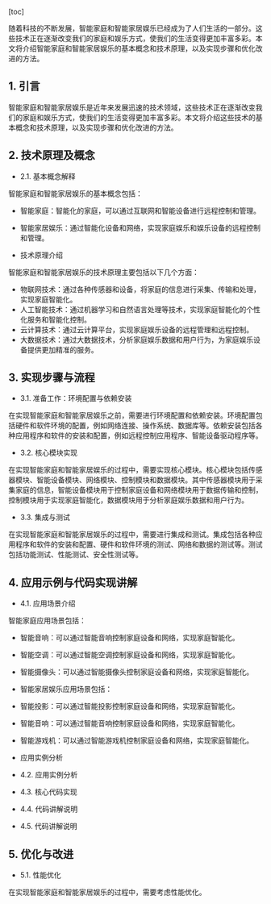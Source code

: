 
[toc]                    
                
                
随着科技的不断发展，智能家庭和智能家居娱乐已经成为了人们生活的一部分。这些技术正在逐渐改变我们的家庭和娱乐方式，使我们的生活变得更加丰富多彩。本文将介绍智能家庭和智能家居娱乐的基本概念和技术原理，以及实现步骤和优化改进的方法。

## 1. 引言

智能家庭和智能家居娱乐是近年来发展迅速的技术领域，这些技术正在逐渐改变我们的家庭和娱乐方式，使我们的生活变得更加丰富多彩。本文将介绍这些技术的基本概念和技术原理，以及实现步骤和优化改进的方法。

## 2. 技术原理及概念

- 2.1. 基本概念解释

智能家庭和智能家居娱乐的基本概念包括：

- 智能家庭：智能化的家庭，可以通过互联网和智能设备进行远程控制和管理。
- 智能家居娱乐：通过智能化设备和网络，实现家庭娱乐和娱乐设备的远程控制和管理。

- 技术原理介绍

智能家庭和智能家居娱乐的技术原理主要包括以下几个方面：

- 物联网技术：通过各种传感器和设备，将家庭的信息进行采集、传输和处理，实现家庭智能化。
- 人工智能技术：通过机器学习和自然语言处理等技术，实现家庭智能化的个性化服务和智能化控制。
- 云计算技术：通过云计算平台，实现家庭娱乐设备的远程管理和远程控制。
- 大数据技术：通过大数据技术，分析家庭娱乐数据和用户行为，为家庭娱乐设备提供更加精准的服务。

## 3. 实现步骤与流程

- 3.1. 准备工作：环境配置与依赖安装

在实现智能家庭和智能家居娱乐之前，需要进行环境配置和依赖安装。环境配置包括硬件和软件环境的配置，例如网络连接、操作系统、数据库等。依赖安装包括各种应用程序和软件的安装和配置，例如远程控制应用程序、智能设备驱动程序等。

- 3.2. 核心模块实现

在实现智能家庭和智能家居娱乐的过程中，需要实现核心模块。核心模块包括传感器模块、智能设备模块、网络模块、控制模块和数据模块。其中传感器模块用于采集家庭的信息，智能设备模块用于控制家庭设备和网络模块用于数据传输和控制，控制模块用于实现家庭智能化，数据模块用于分析家庭娱乐数据和用户行为。

- 3.3. 集成与测试

在实现智能家庭和智能家居娱乐的过程中，需要进行集成和测试。集成包括各种应用程序和软件的安装和配置、硬件和软件环境的测试、网络和数据的测试等。测试包括功能测试、性能测试、安全性测试等。

## 4. 应用示例与代码实现讲解

- 4.1. 应用场景介绍

智能家庭应用场景包括：

- 智能音响：可以通过智能音响控制家庭设备和网络，实现家庭智能化。
- 智能空调：可以通过智能空调控制家庭设备和网络，实现家庭智能化。
- 智能摄像头：可以通过智能摄像头控制家庭设备和网络，实现家庭智能化。

- 智能家居娱乐应用场景包括：

- 智能投影：可以通过智能投影控制家庭设备和网络，实现家庭智能化。
- 智能音响：可以通过智能音响控制家庭设备和网络，实现家庭智能化。
- 智能游戏机：可以通过智能游戏机控制家庭设备和网络，实现家庭智能化。

- 应用实例分析

- 4.2. 应用实例分析

- 4.3. 核心代码实现

- 4.4. 代码讲解说明

- 4.5. 代码讲解说明

## 5. 优化与改进

- 5.1. 性能优化

在实现智能家庭和智能家居娱乐的过程中，需要考虑性能优化。

